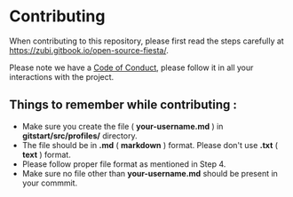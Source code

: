 # Contributing

When contributing to this repository, please first read the steps carefully at https://zubi.gitbook.io/open-source-fiesta/.

Please note we have a [Code of Conduct](https://github.com/Zubi-io/Lets-Get-Started/blob/master/CODE_OF_CONDUCT.md), please follow it in all your interactions with the project.

## Things to remember while contributing :

- Make sure you create the file ( **your-username.md** ) in **gitstart/src/profiles/** directory.
- The file should be in **.md** ( **markdown** ) format. Please don't use **.txt** ( **text** ) format.
- Please follow proper file format as mentioned in Step 4.
- Make sure no file other than **your-username.md** should be present in your commmit.
